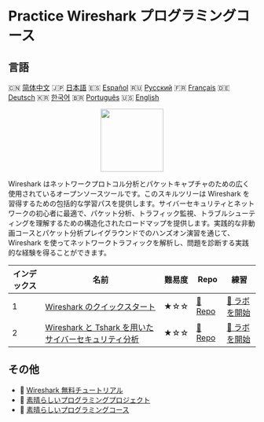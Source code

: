 # Practice Wireshark プログラミングコース

## 言語

🇨🇳 [简体中文](README_zh.md) 🇯🇵 [日本語](README_ja.md) 🇪🇸 [Español](README_es.md) 🇷🇺 [Русский](README_ru.md) 🇫🇷 [Français](README_fr.md) 🇩🇪 [Deutsch](README_de.md) 🇰🇷 [한국어](README_ko.md) 🇧🇷 [Português](README_pt.md) 🇺🇸 [English](README.md) 

<div align="center">
<img width="128px" src="https://file.labex.io/path/OuFutztV2dPZ.png">
</div>

Wireshark はネットワークプロトコル分析とパケットキャプチャのための広く使用されているオープンソースツールです。このスキルツリーは Wireshark を習得するための包括的な学習パスを提供します。サイバーセキュリティとネットワークの初心者に最適で、パケット分析、トラフィック監視、トラブルシューティングを理解するための構造化されたロードマップを提供します。実践的な非動画コースとパケット分析プレイグラウンドでのハンズオン演習を通じて、Wireshark を使ってネットワークトラフィックを解析し、問題を診断する実践的な経験を得ることができます。

|   インデックス | 名前                                                                                                                                 | 難易度   | Repo                                                                                      | 練習                                                                                          |
|----------------|--------------------------------------------------------------------------------------------------------------------------------------|----------|-------------------------------------------------------------------------------------------|-----------------------------------------------------------------------------------------------|
|              1 | [Wireshark のクイックスタート](https://labex.io/ja/courses/quick-start-with-wireshark)                                               | ★☆☆      | [🔗 Repo](https://github.com/labex-labs/quick-start-with-wireshark)                       | [🚀 ラボを開始](https://labex.io/ja/courses/quick-start-with-wireshark)                       |
|              2 | [Wireshark と Tshark を用いたサイバーセキュリティ分析](https://labex.io/ja/courses/cybersecurity-analysis-with-wireshark-and-tshark) | ★☆☆      | [🔗 Repo](https://github.com/labex-labs/cybersecurity-analysis-with-wireshark-and-tshark) | [🚀 ラボを開始](https://labex.io/ja/courses/cybersecurity-analysis-with-wireshark-and-tshark) |

## その他

- 🔗 [Wireshark 無料チュートリアル](https://github.com/labex-labs/wireshark-free-tutorials)
- 🔗 [素晴らしいプログラミングプロジェクト](https://github.com/labex-labs/awesome-programming-projects)
- 🔗 [素晴らしいプログラミングコース](https://github.com/labex-labs/awesome-programming-courses)

